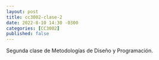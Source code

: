 ```yaml
---
layout: post
title: cc3002-clase-2
date: 2022-8-10 14:30 -0300
categories: [CC3002]
published: false
---
```


Segunda clase de Metodologías de Diseño y Programación.